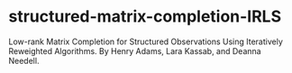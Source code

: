 # structured-matrix-completion-IRLS
Low-rank Matrix Completion for Structured Observations Using Iteratively Reweighted Algorithms. 
By Henry Adams, Lara Kassab, and Deanna Needell.
